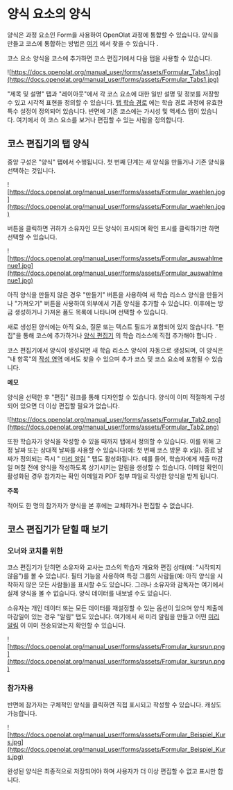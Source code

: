 # 양식 요소의 양식

양식은 과정 요소인 Form을 사용하여 OpenOlat 과정에 통합할 수 있습니다. 양식을 만들고 코스에 통합하는 방법은 [여기](https://docs.openolat.org/manual_user/forms/Three_Steps_to_your_Form/) 에서 찾을 수 있습니다 .

코스 요소 양식을 코스에 추가하면 코스 편집기에서 다음 탭을 사용할 수 있습니다.

![https://docs.openolat.org/manual_user/forms/assets/Formular_Tabs1.jpg](https://docs.openolat.org/manual_user/forms/assets/Formular_Tabs1.jpg)

"제목 및 설명" 탭과 "레이아웃"에서 각 코스 요소에 대한 일반 설명 및 정보를 저장할 수 있고 시각적 표현을 정의할 수 있습니다. [탭 학습 경로](https://docs.openolat.org/manual_user/course_create/Learning_path_course_-_Course_editor/) 에는 학습 경로 과정에 유효한 특수 설정이 정의되어 있습니다. 반면에 기존 코스에는 가시성 및 액세스 탭이 있습니다. 여기에서 이 코스 요소를 보거나 편집할 수 있는 사람을 정의합니다.

## 코스 편집기의 탭 양식

중앙 구성은 "양식" 탭에서 수행됩니다. 첫 번째 단계는 새 양식을 만들거나 기존 양식을 선택하는 것입니다.

![https://docs.openolat.org/manual_user/forms/assets/Formular_waehlen.jpg](https://docs.openolat.org/manual_user/forms/assets/Formular_waehlen.jpg)

버튼을 클릭하면 귀하가 소유자인 모든 양식이 표시되며 확인 표시를 클릭하기만 하면 선택할 수 있습니다.

![https://docs.openolat.org/manual_user/forms/assets/Formular_auswahlmenue1.jpg](https://docs.openolat.org/manual_user/forms/assets/Formular_auswahlmenue1.jpg)

아직 양식을 만들지 않은 경우 "만들기" 버튼을 사용하여 새 학습 리소스 양식을 만들거나 "가져오기" 버튼을 사용하여 외부에서 기존 양식을 추가할 수 있습니다. 이후에는 방금 생성하거나 가져온 폼도 목록에 나타나며 선택할 수 있습니다.

새로 생성된 양식에는 아직 요소, 질문 또는 텍스트 필드가 포함되어 있지 않습니다. "편집"을 통해 코스에 추가하거나 [양식 편집기](https://docs.openolat.org/manual_user/forms/Form_editor_Questionnaire_editor/) 의 학습 리소스에 직접 추가해야 합니다 .

코스 편집기에서 양식이 생성되면 새 학습 리소스 양식이 자동으로 생성되며, 이 양식은 "내 항목"의 [작성 영역](https://docs.openolat.org/manual_user/forms/authoring/index.de.md) 에서도 찾을 수 있으며 추가 코스 및 코스 요소에 포함될 수 있습니다.

**메모**

양식을 선택한 후 "편집" 링크를 통해 디자인할 수 있습니다. 양식이 이미 적절하게 구성되어 있으면 더 이상 편집할 필요가 없습니다.

![https://docs.openolat.org/manual_user/forms/assets/Formular_Tab2.png](https://docs.openolat.org/manual_user/forms/assets/Formular_Tab2.png)

또한 학습자가 양식을 작성할 수 있을 때까지 탭에서 정의할 수 있습니다. 이를 위해 고정 날짜 또는 상대적 날짜를 사용할 수 있습니다(예: 첫 번째 코스 방문 후 x일). 종료 날짜가 정의되는 즉시 " [미리 알림](https://docs.openolat.org/manual_user/course_operation/Course_Reminders/) " 탭도 활성화됩니다. 예를 들어, 학습자에게 제출 마감일 며칠 전에 양식을 작성하도록 상기시키는 알림을 생성할 수 있습니다. 이메일 확인이 활성화된 경우 참가자는 확인 이메일과 PDF 첨부 파일로 작성한 양식을 받게 됩니다.

**주목**

적어도 한 명의 참가자가 양식을 본 후에는 교체하거나 편집할 수 없습니다.

## 코스 편집기가 닫힐 때 보기

### 오너와 코치를 위한

코스 편집기가 닫히면 소유자와 교사는 코스의 학습자 개요와 편집 상태(예: "시작되지 않음")를 볼 수 있습니다. 필터 기능을 사용하여 특정 그룹의 사람들(예: 아직 양식을 시작하지 않은 모든 사람들)을 표시할 수도 있습니다. 그러나 소유자와 감독자는 여기에서 실제 양식을 볼 수 없습니다. 양식 데이터를 내보낼 수도 있습니다.

소유자는 개인 데이터 또는 모든 데이터를 재설정할 수 있는 옵션이 있으며 양식 제출에 마감일이 있는 경우 "알림" 탭도 있습니다. 여기에서 새 미리 알림을 만들고 어떤 [미리 알림](https://docs.openolat.org/manual_user/course_operation/Course_Reminders/) 이 이미 전송되었는지 확인할 수 있습니다.

![https://docs.openolat.org/manual_user/forms/assets/Fromular_kursrun.png](https://docs.openolat.org/manual_user/forms/assets/Fromular_kursrun.png)

### 참가자용

반면에 참가자는 구체적인 양식을 클릭하면 직접 표시되고 작성할 수 있습니다. 캐싱도 가능합니다.

![https://docs.openolat.org/manual_user/forms/assets/Formular_Beispiel_Kurs.jpg](https://docs.openolat.org/manual_user/forms/assets/Formular_Beispiel_Kurs.jpg)

완성된 양식은 최종적으로 저장되어야 하며 사용자가 더 이상 편집할 수 없고 표시만 합니다.
